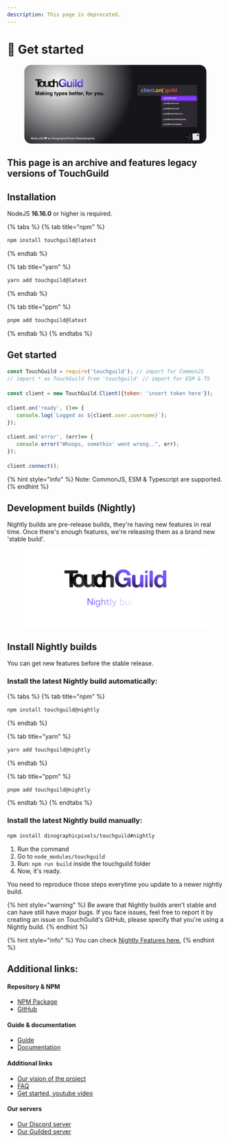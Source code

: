 ```yaml
---
description: This page is deprecated.
---
```


# 🌟 Get started

<figure><img src=".gitbook/assets/touchguild-cradius.png" alt=""><figcaption></figcaption></figure>

## This page is an archive and features legacy versions of TouchGuild

## Installation

NodeJS **16.16.0** or higher is required.

{% tabs %}
{% tab title="npm" %}
```bash
npm install touchguild@latest
```
{% endtab %}

{% tab title="yarn" %}
```bash
yarn add touchguild@latest
```
{% endtab %}

{% tab title="ppm" %}
```bash
pnpm add touchguild@latest
```
{% endtab %}
{% endtabs %}

## Get started

```javascript
const TouchGuild = require('touchguild'); // import for CommonJS
// import * as TouchGuild from 'touchguild' // import for ESM & TS

const client = new TouchGuild.Client({token: 'insert token here'});

client.on('ready', ()=> {
   console.log(`Logged as ${client.user.username}`);
});

client.on('error', (err)=> {
   console.error("Whoops, somethin' went wrong..", err);
});

client.connect();
```

{% hint style="info" %}
Note: CommonJS, ESM & Typescript are supported.
{% endhint %}

## Development builds (Nightly)

Nightly builds are pre-release builds, they're having new features in real time. Once there's enough features, we're releasing them as a brand new 'stable build'.

<figure><img src=".gitbook/assets/touchguild nightly.png" alt=""><figcaption></figcaption></figure>

## Install Nightly builds

You can get new features before the stable release.

### Install the latest Nightly build automatically:

{% tabs %}
{% tab title="npm" %}
```bash
npm install touchguild@nightly
```
{% endtab %}

{% tab title="yarn" %}
```bash
yarn add touchguild@nightly
```
{% endtab %}

{% tab title="ppm" %}
```bash
pnpm add touchguild@nightly
```
{% endtab %}
{% endtabs %}

### Install the latest Nightly build manually:

```bash
npm install dinographicpixels/touchguild#nightly
```

1. Run the command
2. Go to `node_modules/touchguild`
3. Run: `npm run build` inside the touchguild folder
4. &#x20;Now, it's ready.

You need to reproduce those steps everytime you update to a newer nightly build.

{% hint style="warning" %}
Be aware that Nightly builds aren't stable and can have still have major bugs. If you face issues, feel free to report it by creating an issue on TouchGuild's GitHub, please specify that you're using a Nightly build.
{% endhint %}

{% hint style="info" %}
You can check [Nightly Features here.](broken-reference)
{% endhint %}

## Additional links:

#### Repository & NPM

* [NPM Package](https://www.npmjs.com/package/touchguild)
* [GitHub](https://github.com/DinographicPixels/TouchGuild)

#### Guide & documentation

* [Guide](https://guide.touchguild.dinographicpixels.com)
* [Documentation](documentation/select-version/)

#### Additional links

* [Our vision of the project](https://docs.touchguild.dinographicpixels.com/misc/our-vision)
* [FAQ](https://docs.touchguild.dinographicpixels.com/misc/faq)
* [Get started, youtube video](https://www.youtube.com/watch?v=AUaiQRMjJZo)

#### Our servers

* [Our Discord server](https://discord.gg/UgPRaGRkrQ)
* [Our Guilded server](https://www.guilded.gg/i/ExPXPrwE)
